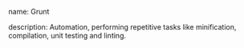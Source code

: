 name: Grunt

description: Automation, performing repetitive tasks like minification, compilation, unit testing and linting.
